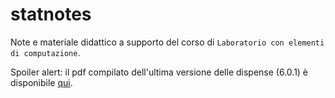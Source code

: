 # statnotes

Note e materiale didattico a supporto del corso di `Laboratorio con elementi di
computazione`.

Spoiler alert: il pdf compilato dell'ultima versione delle dispense (6.0.1) è disponibile
[qui](https://github.com/unipi-physics-labs/statnotes/releases/download/6.0.1/statnotes_6.0.1.pdf).
